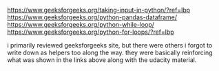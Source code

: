 https://www.geeksforgeeks.org/taking-input-in-python/?ref=lbp
https://www.geeksforgeeks.org/python-pandas-dataframe/
https://www.geeksforgeeks.org/python-while-loop/
https://www.geeksforgeeks.org/python-for-loops/?ref=lbp

i primarily reviewed geeksforgeeks site, but there were others i forgot to write down as helpers too along the way. they were basically reinforcing what was shown in the links above along with the udacity material.  
